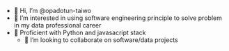 - 👋 Hi, I’m @opadotun-taiwo
- 👀 I’m interested in using software engineering principle to solve problem in my data professional career
- 🌱 Proficient with Python and javasacript stack
  - 💞️ I’m looking to collaborate on software/data projects

<!---
opadotun-taiwo/opadotun-taiwo is a ✨ special ✨ repository because its `README.md` (this file) appears on your GitHub profile.
You can click the Preview link to take a look at your changes.
--->
